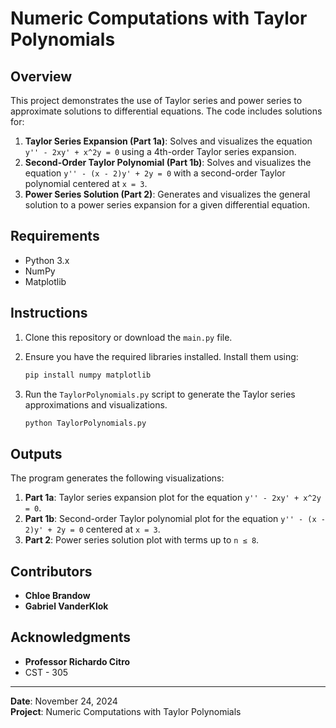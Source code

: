 
# Numeric Computations with Taylor Polynomials

## Overview

This project demonstrates the use of Taylor series and power series to approximate solutions to differential equations. The code includes solutions for:

1. **Taylor Series Expansion (Part 1a)**: Solves and visualizes the equation `y'' - 2xy' + x^2y = 0` using a 4th-order Taylor series expansion.
2. **Second-Order Taylor Polynomial (Part 1b)**: Solves and visualizes the equation `y'' - (x - 2)y' + 2y = 0` with a second-order Taylor polynomial centered at `x = 3`.
3. **Power Series Solution (Part 2)**: Generates and visualizes the general solution to a power series expansion for a given differential equation.

## Requirements

- Python 3.x
- NumPy
- Matplotlib

## Instructions

1. Clone this repository or download the `main.py` file.
2. Ensure you have the required libraries installed. Install them using:

   ```bash
   pip install numpy matplotlib
   ```

3. Run the `TaylorPolynomials.py` script to generate the Taylor series approximations and visualizations.

   ```bash
   python TaylorPolynomials.py
   ```

## Outputs

The program generates the following visualizations:

1. **Part 1a**: Taylor series expansion plot for the equation `y'' - 2xy' + x^2y = 0`.
2. **Part 1b**: Second-order Taylor polynomial plot for the equation `y'' - (x - 2)y' + 2y = 0` centered at `x = 3`.
3. **Part 2**: Power series solution plot with terms up to `n ≤ 8`.

## Contributors

- **Chloe Brandow**
- **Gabriel VanderKlok**

## Acknowledgments

- **Professor Richardo Citro**
- CST - 305

---

**Date**: November 24, 2024  
**Project**: Numeric Computations with Taylor Polynomials  
